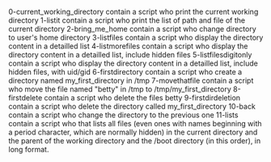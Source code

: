 0-current_working_directory contain a script who print the current working directory
1-listit contain a script who print the list of path and file of the current directory
2-bring_me_home contain a script who change directory to user's home directory
3-listfiles contain a script who display the directory content in a detailled list
4-listmorefiles contain a script who display the directory content in a detailled list, include hidden files
5-listfilesdigitonly contain a script who display the directory content in a detailled list, include hidden files, with uid/gid
6-firstdirectory contain a script who create a directory named my_first_directory in /tmp
7-movethatfile contain a script who move the file named "betty" in /tmp to /tmp/my_first_directory
8-firstdelete contain a script who delete the files betty
9-firstdirdeletion contain a script who delete the directory called my_first_directory
10-back contain a script who change the directory to the previous one
11-lists contain a script who that lists all files (even ones with names beginning with a period character, which are normally hidden) in the current directory and the parent of the working directory and the /boot directory (in this order), in long format.